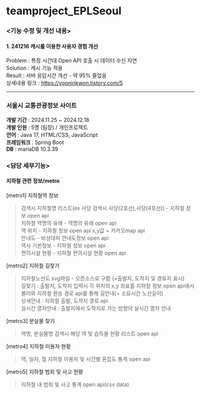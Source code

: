 # teamproject_EPLSeoul     

### <기능 수정 및 개선 내용>   
#### 1. 241216 캐시를 이용한 사용자 경험 개선
Problem : 특정 시간대 Open API 호출 시 데이터 수신 지연   
Solution : 캐시 기능 적용  
Result : 서버 응답시간 개선 - 약 95% 줄었음    
상세내용 링크 : https://yooninkwon.tistory.com/5

---
### 서울시 교통관광정보 사이트  
****개발 기간**** : 2024.11.25 ~ 2024.12.18    
****개발 인원**** : 5명 (팀장) / 개인프로젝트  
****언어**** : Java 17, HTML/CSS, JavaScript   
****프레임워크**** : Spring Boot    
****DB**** : mariaDB 10.3.39    
   
### <담당 세부기능>  
#### 지하철 관련 정보/metro  

[metro1] 지하철역 정보
>검색시 지하철명 리스트(ex 사당 검색시 사당(2호선),사당(4호선)) - 지하철 정보 open api    
>지하철 역명의 유래 - 역명의 유래 open api    
>역 위치 - 지하철 정보 open api x,y값 + 카카오map api    
>안내도 - 비상대피 안내도정보 open api    
>역사 기본정보 - 지하철 정보 open api   
>편의시설 현황 - 지하철 편의시설 현황 open api    
     
[metro2] 지하철 길찾기
>지하철노선도 svg파일 - 오픈소스로 구함 (+출발지, 도착지 및 경유지 표시)     
>길찾기 : 출발지, 도착지 입력시 각 위치의 x,y 좌표를 지하철 정보 open api에서 불러와 지하철 환승 경로 api를 통해 길안내(+ 소요시간 노선길이)    
>상세안내 : 지하철 출발, 도착지 경로 api    
>실시간 열차안내 : 출발지에서 도착지로 가는 방향의 실시간 열차 안내    
    
[metro3] 분실물 찾기
>역명, 분실물명 검색시 해당 역 및 습득물 현황 리스트 open api    
     
[metro4] 지하철 이용자 현황
>역, 일자, 월 지하철 이용자 및 시간별 혼잡도 통계 open api     
     
[metro5] 지하철 범죄 및 사고 현황
> 지하철 내 범죄 및 사고 통계 open api(csv data)    


